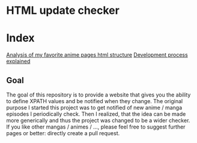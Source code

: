 # HTML update checker

# Index
[Analysis of my favorite anime pages html structure](./docs/analysis/analysis_anime_pages.md)
[Development process explained](./docs/development/development_process.md)

## Goal
The goal of this repository is to provide a website that gives you the ability to define XPATH values and be notified when they change.
The original purpose I started this project was to get notified of new anime / manga episodes I periodically check. Then I realized, that the idea can be made more generically and thus the project was changed to be a wider checker.  
If you like other mangas / animes / ..., please feel free to suggest further pages or better: directly create a pull request.

